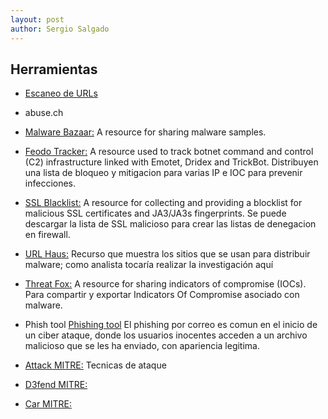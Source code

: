 ```yaml
---
layout: post
author: Sergio Salgado
---
```


## [](#header-2)Herramientas
* <a href="https://urlscan.io">Escaneo de URLs</a>

* abuse.ch 
- <a href="https://bazaar.abuse.ch/">Malware Bazaar:</a>  A resource for sharing malware samples.

- <a href="https://feodotracker.abuse.ch/">Feodo Tracker:</a> A resource used to track botnet command and control (C2) infrastructure linked with Emotet, Dridex and TrickBot. Distribuyen una lista de bloqueo y mitigacion para varias IP e IOC para prevenir infecciones.

- <a href="https://sslbl.abuse.ch/">SSL Blacklist:</a> A resource for collecting and providing a blocklist for malicious SSL certificates and JA3/JA3s fingerprints. Se puede descargar la lista de SSL malicioso para crear las listas de denegacion en firewall.

- <a href="https://urlhaus.abuse.ch/">URL Haus:</a> Recurso que muestra los sitios que se usan para distribuir malware; como analista tocaría realizar la investigación aquí

- <a href="https://threatfox.abuse.ch/">Threat Fox:</a>  A resource for sharing indicators of compromise (IOCs). Para compartir y exportar Indicators Of Compromise asociado con malware.

* Phish tool
<a href="https://www.phishtool.com/">Phishing tool</a>
El phishing por correo es comun en el inicio de un ciber ataque, donde los usuarios inocentes acceden a un archivo malicioso que se les ha enviado, con apariencia legitima.

- <a href="https://attack.mitre.org/">Attack MITRE:</a>
Tecnicas de ataque

- <a href="https://d3fend.mitre.org/">D3fend MITRE:</a>

- <a href="https://car.mitre.org/">Car MITRE:</a>